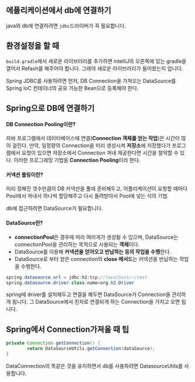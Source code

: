 ## 에플리케이션에서 db에 연결하기

java와 db에 연결하려면 `jdbc`드라이버가 꼭 필요합니다. 





## 환경설정을 할 때 

`build.gradle`에서 새로운 라이브러리를 추가하면 intelliJ의 오른쪽에 있는 gradle을 열어서 Refash를 해주어야 합니다. 그래야 새로운 라이브러리가 들어왔는지 압니다.

Spring JDBC를 사용하려면 먼저, DB Connection을 가져오는 DataSource를 Spring IoC 컨테이너의 공유 가능한 Bean으로 등록해야 한다.







## Spring으로 DB에 연결하기

#### DB Connection Pooling이란?

자바 프로그램에서 데이터베이스에 연결(**Connection 객체를 얻는 작업**)은 시간이 많이 걸린다.
만약, 일정량의 Connection을 미리 생성시켜 **저장소**에 저장했다가 프로그램에서 요청이 있으면 저장소에서 Connection 꺼내 제공한다면 시간을 절약할 수 있다. 이러한 프로그래밍 기법을 **Connection Pooling**이라 한다.





#### 커넥션 풀링이란?

미리 정해진 갯수만큼의 DB 커넥션을 풀에 준비해두고, 어플리케이션이 요청할 때마다 Pool에서 꺼내서 하나씩 할당해주고 다시 돌려받아서 Pool에 넣는 식의 기법.

db에 접근하려면 DataSource가 필요합니다.





####  **DataSource란?**

- **connectionPool**은 경우에 따라 여러개가 생성될 수 있으며, DataSource는 connectionPool을 관리하는 목적으로 사용되는 **객체**이다.
- DataSource를 이용해 **커넥션을 얻어오고 반납하는 등의 작업을 수행**한다.
- DataSource로 부터 얻은 connection의 **close 메서드**는 커넥션을 반납하는 작업을 수행한다.





```java
spring.datasource.url = jdbc:h2:tcp://localhost/~/test
spring.datasource.driver-class-name=org.h2.Driver
```

spring에 driver를 설치해두고 연결을 해두면 DataSource가 Connection을 관리하게 됩니다. 그 DataSource에서 진자로 연결되게 하는 Connection을 가지고 오면 됩니다.





## Spring에서 Connection가져올 때 팁

```java
private Connection getConnection() {
        return DataSourceUtils.getConnection(dataSource);
}
```

DataConnection의 똑같은 것을 유지하면서 db를 사용하려면 DatasourceUtils를 사용합니다.